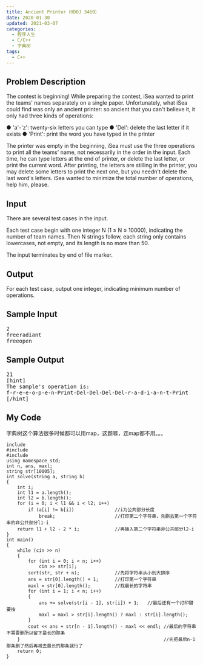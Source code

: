 ```yaml
---
title: Ancient Printer（HDOJ 3460）
date: 2020-01-30
updated: 2021-03-07
categories:
  - 程序人生
  - C/C++
  - 字典树
tags:
  - C++
---
```


<h2><strong>Problem Description</strong> </h2>

The contest is beginning! While preparing the contest, iSea wanted to print the teams' names separately on a single paper.
Unfortunately, what iSea could find was only an ancient printer: so ancient that you can't believe it, it only had three kinds of operations:

● 'a'-'z': twenty-six letters you can type
● 'Del': delete the last letter if it exists
● 'Print': print the word you have typed in the printer

The printer was empty in the beginning, iSea must use the three operations to print all the teams' name, not necessarily in the order in the input. Each time, he can type letters at the end of printer, or delete the last letter, or print the current word. After printing, the letters are stilling in the printer, you may delete some letters to print the next one, but you needn't delete the last word's letters.
iSea wanted to minimize the total number of operations, help him, please. 

<h2><strong>Input</strong> </h2>

There are several test cases in the input.

Each test case begin with one integer N (1 ≤ N ≤ 10000), indicating the number of team names.
Then N strings follow, each string only contains lowercases, not empty, and its length is no more than 50.

The input terminates by end of file marker. 

<h2><strong>Output</strong> </h2>

For each test case, output one integer, indicating minimum number of operations.

<h2><strong>Sample Input</strong> </h2>

<pre class="wp-block-preformatted">2
freeradiant
freeopen</pre>

<h2><strong>Sample Output</strong> </h2>

<pre class="wp-block-preformatted">21
[hint]
The sample's operation is:
f-r-e-e-o-p-e-n-Print-Del-Del-Del-Del-r-a-d-i-a-n-t-Print
[/hint]
</pre>

<h2>My Code</h2>

<p>字典树这个算法很多时候都可以用map，这题嘛，连map都不用。。。</p>

<pre class="wp-block-code"><code lang="cpp" class="language-cpp line-numbers">include <iostream>
#include <cstring>
#include <algorithm>
using namespace std;
int n, ans, maxl;
string str[10005];
int solve(string a, string b)
{
    int i;
    int l1 = a.length();
    int l2 = b.length();
    for (i = 0; i < l1 && i < l2; i++)
        if (a[i] != b[i])               //i为公共部分长度
            break;                      //打印第二个字符串，先删去第一个字符串的非公共部分l1-i
    return l1 + l2 - 2 * i;             //再输入第二个字符串非公共部分l2-i
}
int main()
{
    while (cin >> n)
    {
        for (int i = 0; i < n; i++)
            cin >> str[i];
        sort(str, str + n);             //先将字符串从小到大排序
        ans = str[0].length() + 1;      //打印第一个字符串
        maxl = str[0].length();         //找最长的字符串
        for (int i = 1; i < n; i++)
        {
            ans += solve(str[i - 1], str[i]) + 1;   //最后还有一个打印键要按
            maxl = maxl > str[i].length() ? maxl : str[i].length();
        }
        cout << ans + str[n - 1].length() - maxl << endl; //最后的字符串不需要删所以留下最长的那条
    }                                                     //先把最后n-1那条删了然后再减去最长的那条就行了
    return 0;
}</code></pre>
